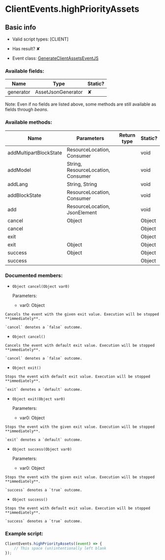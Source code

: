 # ClientEvents.highPriorityAssets

## Basic info

- Valid script types: [CLIENT]

- Has result? ✘

- Event class: [GenerateClientAssetsEventJS](https://github.com/KubeJS-Mods/KubeJS/tree/1902/common/src/main/java/dev/latvian/mods/kubejs/client/GenerateClientAssetsEventJS.java)

### Available fields:

| Name | Type | Static? |
| ---- | ---- | ------- |
| generator | AssetJsonGenerator | ✘ |

Note: Even if no fields are listed above, some methods are still available as fields through *beans*.

### Available methods:

| Name | Parameters | Return type | Static? |
| ---- | ---------- | ----------- | ------- |
| addMultipartBlockState | ResourceLocation, Consumer<MultipartBlockStateGenerator> |  | void | ✘ |
| addModel | String, ResourceLocation, Consumer<ModelGenerator> |  | void | ✘ |
| addLang | String, String |  | void | ✘ |
| addBlockState | ResourceLocation, Consumer<VariantBlockStateGenerator> |  | void | ✘ |
| add | ResourceLocation, JsonElement |  | void | ✘ |
| cancel | Object |  | Object | ✘ |
| cancel |  |  | Object | ✘ |
| exit |  |  | Object | ✘ |
| exit | Object |  | Object | ✘ |
| success | Object |  | Object | ✘ |
| success |  |  | Object | ✘ |


### Documented members:

- `Object cancel(Object var0)`

  Parameters:
  - var0: Object

```
Cancels the event with the given exit value. Execution will be stopped **immediately**.

`cancel` denotes a `false` outcome.
```

- `Object cancel()`
```
Cancels the event with default exit value. Execution will be stopped **immediately**.

`cancel` denotes a `false` outcome.
```

- `Object exit()`
```
Stops the event with default exit value. Execution will be stopped **immediately**.

`exit` denotes a `default` outcome.
```

- `Object exit(Object var0)`

  Parameters:
  - var0: Object

```
Stops the event with the given exit value. Execution will be stopped **immediately**.

`exit` denotes a `default` outcome.
```

- `Object success(Object var0)`

  Parameters:
  - var0: Object

```
Stops the event with the given exit value. Execution will be stopped **immediately**.

`success` denotes a `true` outcome.
```

- `Object success()`
```
Stops the event with default exit value. Execution will be stopped **immediately**.

`success` denotes a `true` outcome.
```



### Example script:

```js
ClientEvents.highPriorityAssets((event) => {
	// This space (un)intentionally left blank
});
```

